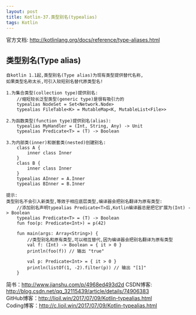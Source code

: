 ```yaml
---
layout: post
title: Kotlin-37.类型别名(typealias)
tags: Kotlin
---
```

官方文档: http://kotlinlang.org/docs/reference/type-aliases.html

## 类型别名(Type alias)
    自kotlin 1.1起,类型别名(Type alias)为现有类型提供替代名称,
    如果类型名称太长,可引入较短别名替代原类型名!

    1.为集合类型(collection type)提供别名:
        //缩短较长泛型类型(generic type)是很有吸引力的
        typealias NodeSet = Set<Network.Node>
        typealias FileTable<K> = MutableMap<K, MutableList<File>>

    2.为函数类型(function type)提供别名(alias):
        typealias MyHandler = (Int, String, Any) -> Unit
        typealias Predicate<T> = (T) -> Boolean

    3.为内部类(inner)和嵌套类(nested)创建别名:
        class A {
            inner class Inner
        }
        class B {
            inner class Inner
        }
        typealias AInner = A.Inner
        typealias BInner = B.Inner

    提示:
    类型别名不会引入新类型,等效于相应底层类型,编译器会把别名翻译为原有类型:
        //添加别名声明typealias Predicate<T>后,Kotlin编译器总是把它扩展为(Int) -> Boolean     
        typealias Predicate<T> = (T) -> Boolean
        fun foo(p: Predicate<Int>) = p(42) 
        
        fun main(args: Array<String>) {
            //类型别名和原有类型,可以相互替代,因为编译器会把别名翻译为原有类型
            val f: (Int) -> Boolean = { it > 0 }
            println(foo(f)) // 输出 "true"

            val p: Predicate<Int> = { it > 0 }
            println(listOf(1, -2).filter(p)) // 输出 "[1]"
        }

简书：http://www.jianshu.com/p/4968ed493d2d
CSDN博客: http://blog.csdn.net/qq_32115439/article/details/74906383   
GitHub博客：http://lioil.win/2017/07/09/Kotlin-typealias.html   
Coding博客：http://c.lioil.win/2017/07/09/Kotlin-typealias.html